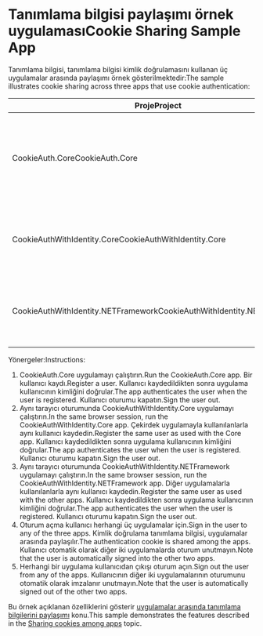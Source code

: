# <a name="cookie-sharing-sample-app"></a><span data-ttu-id="3ff6c-101">Tanımlama bilgisi paylaşımı örnek uygulaması</span><span class="sxs-lookup"><span data-stu-id="3ff6c-101">Cookie Sharing Sample App</span></span>

<span data-ttu-id="3ff6c-102">Tanımlama bilgisi, tanımlama bilgisi kimlik doğrulamasını kullanan üç uygulamalar arasında paylaşımı örnek gösterilmektedir:</span><span class="sxs-lookup"><span data-stu-id="3ff6c-102">The sample illustrates cookie sharing across three apps that use cookie authentication:</span></span>

| <span data-ttu-id="3ff6c-103">Proje</span><span class="sxs-lookup"><span data-stu-id="3ff6c-103">Project</span></span>                             | <span data-ttu-id="3ff6c-104">Açıklama</span><span class="sxs-lookup"><span data-stu-id="3ff6c-104">Description</span></span> |
| ----------------------------------- | ----------- |
| <span data-ttu-id="3ff6c-105">CookieAuth.Core</span><span class="sxs-lookup"><span data-stu-id="3ff6c-105">CookieAuth.Core</span></span>                     | <span data-ttu-id="3ff6c-106">ASP.NET Core kimliği kullanmadan ASP.NET Core 2.0 Razor sayfalarının uygulama</span><span class="sxs-lookup"><span data-stu-id="3ff6c-106">ASP.NET Core 2.0 Razor Pages app without using ASP.NET Core Identity</span></span> |
| <span data-ttu-id="3ff6c-107">CookieAuthWithIdentity.Core</span><span class="sxs-lookup"><span data-stu-id="3ff6c-107">CookieAuthWithIdentity.Core</span></span>         | <span data-ttu-id="3ff6c-108">ASP.NET Core kimlikle ASP.NET Core 2.0 MVC uygulama</span><span class="sxs-lookup"><span data-stu-id="3ff6c-108">ASP.NET Core 2.0 MVC app with ASP.NET Core Identity</span></span> |
| <span data-ttu-id="3ff6c-109">CookieAuthWithIdentity.NETFramework</span><span class="sxs-lookup"><span data-stu-id="3ff6c-109">CookieAuthWithIdentity.NETFramework</span></span> | <span data-ttu-id="3ff6c-110">ASP.NET kimliği ile ASP.NET Framework 4.6.1 MVC uygulama</span><span class="sxs-lookup"><span data-stu-id="3ff6c-110">ASP.NET Framework 4.6.1 MVC app with ASP.NET Identity</span></span> |

<span data-ttu-id="3ff6c-111">Yönergeler:</span><span class="sxs-lookup"><span data-stu-id="3ff6c-111">Instructions:</span></span>

1. <span data-ttu-id="3ff6c-112">CookieAuth.Core uygulamayı çalıştırın.</span><span class="sxs-lookup"><span data-stu-id="3ff6c-112">Run the CookieAuth.Core app.</span></span> <span data-ttu-id="3ff6c-113">Bir kullanıcı kaydı.</span><span class="sxs-lookup"><span data-stu-id="3ff6c-113">Register a user.</span></span> <span data-ttu-id="3ff6c-114">Kullanıcı kaydedildikten sonra uygulama kullanıcının kimliğini doğrular.</span><span class="sxs-lookup"><span data-stu-id="3ff6c-114">The app authenticates the user when the user is registered.</span></span> <span data-ttu-id="3ff6c-115">Kullanıcı oturumu kapatın.</span><span class="sxs-lookup"><span data-stu-id="3ff6c-115">Sign the user out.</span></span>
1. <span data-ttu-id="3ff6c-116">Aynı tarayıcı oturumunda CookieAuthWithIdentity.Core uygulamayı çalıştırın.</span><span class="sxs-lookup"><span data-stu-id="3ff6c-116">In the same browser session, run the CookieAuthWithIdentity.Core app.</span></span> <span data-ttu-id="3ff6c-117">Çekirdek uygulamayla kullanılanlarla aynı kullanıcı kaydedin.</span><span class="sxs-lookup"><span data-stu-id="3ff6c-117">Register the same user as used with the Core app.</span></span> <span data-ttu-id="3ff6c-118">Kullanıcı kaydedildikten sonra uygulama kullanıcının kimliğini doğrular.</span><span class="sxs-lookup"><span data-stu-id="3ff6c-118">The app authenticates the user when the user is registered.</span></span> <span data-ttu-id="3ff6c-119">Kullanıcı oturumu kapatın.</span><span class="sxs-lookup"><span data-stu-id="3ff6c-119">Sign the user out.</span></span>
1. <span data-ttu-id="3ff6c-120">Aynı tarayıcı oturumunda CookieAuthWithIdentity.NETFramework uygulamayı çalıştırın.</span><span class="sxs-lookup"><span data-stu-id="3ff6c-120">In the same browser session, run the CookieAuthWithIdentity.NETFramework app.</span></span> <span data-ttu-id="3ff6c-121">Diğer uygulamalarla kullanılanlarla aynı kullanıcı kaydedin.</span><span class="sxs-lookup"><span data-stu-id="3ff6c-121">Register the same user as used with the other apps.</span></span> <span data-ttu-id="3ff6c-122">Kullanıcı kaydedildikten sonra uygulama kullanıcının kimliğini doğrular.</span><span class="sxs-lookup"><span data-stu-id="3ff6c-122">The app authenticates the user when the user is registered.</span></span> <span data-ttu-id="3ff6c-123">Kullanıcı oturumu kapatın.</span><span class="sxs-lookup"><span data-stu-id="3ff6c-123">Sign the user out.</span></span>
1. <span data-ttu-id="3ff6c-124">Oturum açma kullanıcı herhangi üç uygulamalar için.</span><span class="sxs-lookup"><span data-stu-id="3ff6c-124">Sign in the user to any of the three apps.</span></span> <span data-ttu-id="3ff6c-125">Kimlik doğrulama tanımlama bilgisi, uygulamalar arasında paylaşılır.</span><span class="sxs-lookup"><span data-stu-id="3ff6c-125">The authentication cookie is shared among the apps.</span></span> <span data-ttu-id="3ff6c-126">Kullanıcı otomatik olarak diğer iki uygulamalarda oturum unutmayın.</span><span class="sxs-lookup"><span data-stu-id="3ff6c-126">Note that the user is automatically signed into the other two apps.</span></span>
1. <span data-ttu-id="3ff6c-127">Herhangi bir uygulama kullanıcıdan çıkışı oturum açın.</span><span class="sxs-lookup"><span data-stu-id="3ff6c-127">Sign out the user from any of the apps.</span></span> <span data-ttu-id="3ff6c-128">Kullanıcının diğer iki uygulamalarının oturumunu otomatik olarak imzalanır unutmayın.</span><span class="sxs-lookup"><span data-stu-id="3ff6c-128">Note that the user is automatically signed out of the other two apps.</span></span>

<span data-ttu-id="3ff6c-129">Bu örnek açıklanan özelliklerini gösterir [uygulamalar arasında tanımlama bilgilerini paylaşımı](https://docs.microsoft.com/aspnet/core/security/data-protection/compatibility/cookie-sharing) konu.</span><span class="sxs-lookup"><span data-stu-id="3ff6c-129">This sample demonstrates the features described in the [Sharing cookies among apps](https://docs.microsoft.com/aspnet/core/security/data-protection/compatibility/cookie-sharing) topic.</span></span>
